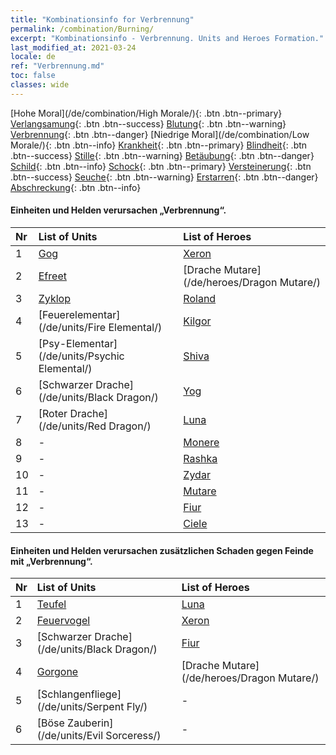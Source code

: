 ```yaml
---
title: "Kombinationsinfo for Verbrennung"
permalink: /combination/Burning/
excerpt: "Kombinationsinfo - Verbrennung. Units and Heroes Formation."
last_modified_at: 2021-03-24
locale: de
ref: "Verbrennung.md"
toc: false
classes: wide
---
```


  [Hohe Moral](/de/combination/High Morale/){: .btn .btn--primary} [Verlangsamung](/de/combination/Slow/){: .btn .btn--success} [Blutung](/de/combination/Bleeding/){: .btn .btn--warning} [Verbrennung](/de/combination/Burning/){: .btn .btn--danger} [Niedrige Moral](/de/combination/Low Morale/){: .btn .btn--info} [Krankheit](/de/combination/Disease/){: .btn .btn--primary} [Blindheit](/de/combination/Blind/){: .btn .btn--success} [Stille](/de/combination/Silence/){: .btn .btn--warning} [Betäubung](/de/combination/Stun/){: .btn .btn--danger} [Schild](/de/combination/Shield/){: .btn .btn--info} [Schock](/de/combination/Static/){: .btn .btn--primary} [Versteinerung](/de/combination/Petrify/){: .btn .btn--success} [Seuche](/de/combination/Plague/){: .btn .btn--warning} [Erstarren](/de/combination/Freeze/){: .btn .btn--danger} [Abschreckung](/de/combination/Deterrence/){: .btn .btn--info} 


#### Einheiten und Helden verursachen „Verbrennung“.

  | Nr |  List of Units  | List of Heroes | 
  |:---|:----------------|:---------------| 
  | 1 | [Gog](/de/units/Gog/) | [Xeron](/de/heroes/Xeron/) |
  | 2 | [Efreet](/de/units/Efreeti/) | [Drache Mutare](/de/heroes/Dragon Mutare/) |
  | 3 | [Zyklop](/de/units/Cyclops/) | [Roland](/de/heroes/Roland/) |
  | 4 | [Feuerelementar](/de/units/Fire Elemental/) | [Kilgor](/de/heroes/Kilgor/) |
  | 5 | [Psy-Elementar](/de/units/Psychic Elemental/) | [Shiva](/de/heroes/Shiva/) |
  | 6 | [Schwarzer Drache](/de/units/Black Dragon/) | [Yog](/de/heroes/Yog/) |
  | 7 | [Roter Drache](/de/units/Red Dragon/) | [Luna](/de/heroes/Luna/) |
  | 8 | - | [Monere](/de/heroes/Monere/) |
  | 9 | - | [Rashka](/de/heroes/Rashka/) |
  | 10 | - | [Zydar](/de/heroes/Zydar/) |
  | 11 | - | [Mutare](/de/heroes/Mutare/) |
  | 12 | - | [Fiur](/de/heroes/Fiur/) |
  | 13 | - | [Ciele](/de/heroes/Ciele/) |


#### Einheiten und Helden verursachen zusätzlichen Schaden gegen Feinde mit „Verbrennung“.

  | Nr |  List of Units  | List of Heroes | 
  |:---|:----------------|:---------------| 
  | 1 | [Teufel](/de/units/Devil/) | [Luna](/de/heroes/Luna/) |
  | 2 | [Feuervogel](/de/units/Firebird/) | [Xeron](/de/heroes/Xeron/) |
  | 3 | [Schwarzer Drache](/de/units/Black Dragon/) | [Fiur](/de/heroes/Fiur/) |
  | 4 | [Gorgone](/de/units/Gorgon/) | [Drache Mutare](/de/heroes/Dragon Mutare/) |
  | 5 | [Schlangenfliege](/de/units/Serpent Fly/) | - |
  | 6 | [Böse Zauberin](/de/units/Evil Sorceress/) | - |
